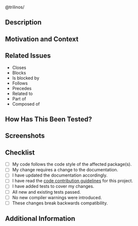 <!--- Provide a general summary of your changes in the Title above. -->

<!---
Note that anything between these delimiters is a comment that will not appear
in the pull request description once created.
-->

<!---
Replace <teamName> below with the appropriate Trilinos package/team name.
-->
@trilinos/<teamName>

<!---
Reviewers:  If you know someone who is knowledgeable about what you are
changing, or perhaps someone who should be, and you would like them to review
your changes before they are accepted, select them from the Reviewers drop-down
on the right.
-->

<!---
Assignees:  If you know anyone who should likely handle bringing this pull
request to completion, select them from the Assignees drop-down on the right.
If you have write-access to Trilinos, this should likely be you.
-->

<!---
Lables:  Choose any applicable package names from the Labels drop-down on the
right.  Additionally, choose a label to indicate the type of issue, for
instance, bug, build, documentation, enhancement, etc.
-->

## Description
<!--- Describe your changes in detail. -->

## Motivation and Context
<!--- Why is this change required?  What problem does it solve? -->

## Related Issues
<!---
If applicable, let us know how this merge request is related to any other open
issues or pull requests:
-->
* Closes 
* Blocks 
* Is blocked by 
* Follows 
* Precedes 
* Related to 
* Part of 
* Composed of 

## How Has This Been Tested?
<!---
Please describe in detail how you tested your changes.  Include details of your
testing environment and the tests you ran to see how your change affects other
areas of the code.  Consider including configure, build, and test log files.
-->

## Screenshots
<!--- Not obligatory, but is there anything pertinent that we should see? -->

## Checklist
<!---
Go over all the following points, and put an `x` in all the boxes that apply.
If you are unsure about any of these, please ask&mdash;we are here to help.
-->
- [ ] My code follows the code style of the affected package(s).
- [ ] My change requires a change to the documentation.
- [ ] I have updated the documentation accordingly.
- [ ] I have read the [code contribution guidelines](../blob/master/CONTRIBUTING.md) for this project.
- [ ] I have added tests to cover my changes.
- [ ] All new and existing tests passed.
- [ ] No new compiler warnings were introduced.
- [ ] These changes break backwards compatibility.

## Additional Information
<!--- Anything else we need to know in evaluating this merge request? -->
